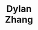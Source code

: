 ---
layout: page
title: Dylan<br>Zhang
description: UIUC
img: assets/img/students/blue.jpeg
redirect: https://scholar.google.com/citations?user=bqrq-HUAAAAJ&hl=en
importance: 20
category: "student collaborators"
---